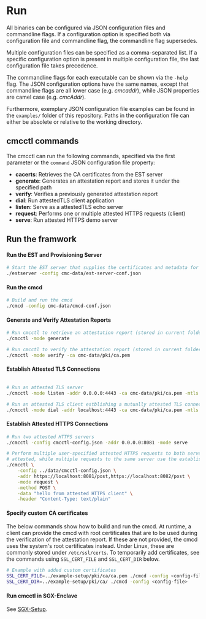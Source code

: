 # Run

All binaries can be configured via JSON configuration files and commandline flags. If a
configuration option is specified both via configuration file and commandline flag, the
commandline flag supersedes.

Multiple configuration files can be specified as a comma-separated list. If a specific configuration
option is present in multiple configuration file, the last configuration file takes precedence.

The commandline flags for each executable can be shown via the `-help` flag. The JSON configuration
options have the same names, except that commandline flags are all lower case (e.g. *cmcaddr*),
while JSON properties are camel case (e.g. *cmcAddr*).

Furthermore, exemplary JSON configuration file examples can be found in the `examples/` folder of
this repository. Paths in the configuration file can either be absolete or relative to the working
directory.

## cmcctl commands

The cmcctl can run the following commands, specified via the first parameter or the
`command` JSON configuration file property:

- **cacerts**: Retrieves the CA certificates from the EST server
- **generate**: Generates an attestation report and stores it under the specified path
- **verify**: Verifies a previously generated attestation report
- **dial**: Run attestedTLS client application
- **listen**: Serve as a attestedTLS echo server
- **request**: Performs one or multiple attested HTTPS requests (client)
- **serve**: Run attested HTTPS demo server

## Run the framwork

#### Run the EST and Provisioning Server

```sh
# Start the EST server that supplies the certificates and metadata for the cmcd
./estserver -config cmc-data/est-server-conf.json
```

#### Run the cmcd

```sh
# Build and run the cmcd
./cmcd -config cmc-data/cmcd-conf.json
```

#### Generate and Verify Attestation Reports

```sh
# Run cmcctl to retrieve an attestation report (stored in current folder unless otherwise specified)
./cmcctl -mode generate

# Run cmcctl to verify the attestation report (stored in current folder unless otherwise specified)
./cmcctl -mode verify -ca cmc-data/pki/ca.pem
```

#### Establish Attested TLS Connections

```sh

# Run an attested TLS server
./cmcctl -mode listen -addr 0.0.0.0:4443 -ca cmc-data/pki/ca.pem -mtls

# Run an attested TLS client estblishing a mutually attested TLS connection to the server
./cmcctl -mode dial -addr localhost:4443 -ca cmc-data/pki/ca.pem -mtls
```

#### Establish Attested HTTPS Connections

```sh
# Run two attested HTTPS servers
./cmcctl -config cmcctl-config.json -addr 0.0.0.0:8081 -mode serve

# Perform multiple user-specified attested HTTPS requests to both servers. Each connection is
# attested, while multiple requests to the same server use the established attested TLS connections
./cmcctl \
    -config ../data/cmcctl-config.json \
    -addr https://localhost:8081/post,https://localhost:8082/post \
    -mode request \
    -method POST \
    -data "hello from attested HTTPS client" \
    -header "Content-Type: text/plain"
```

#### Specify custom CA certificates

The below commands show how to build and run the cmcd. At runtime, a client can provide the cmcd
with root certificates that are to be used during the verification of the attestation report. If
these are not provided, the cmcd uses the system's root certificates instead. Under Linux, these are
commonly stored under `/etc/ssl/certs`. To temporarily add certificates, see the commands
using `SSL_CERT_FILE` and `SSL_CERT_DIR` below.

```sh
# Example with added custom certificates
SSL_CERT_FILE=../example-setup/pki/ca/ca.pem ./cmcd -config <config-file>
SSL_CERT_DIR=../example-setup/pki/ca/ ./cmcd -config <config-file>
```

#### Run cmcctl in SGX-Enclave

See [SGX-Setup](./setup-sgx.md).